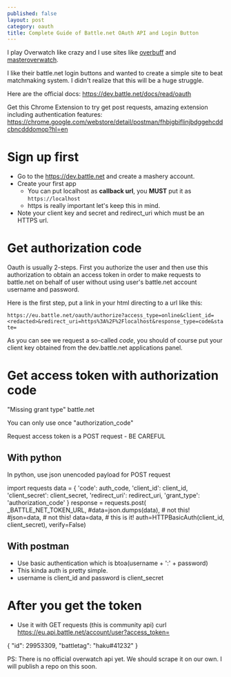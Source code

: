```yaml
---
published: false
layout: post
category: oauth
title: Complete Guide of Battle.net OAuth API and Login Button
---
```

I play Overwatch like crazy and I use sites like [overbuff](http://overbuff.com) and [masteroverwatch](http://masteroverwatch.com).

I like their battle.net login buttons and wanted to create a simple site to beat matchmaking system. I didn't realize that this will be a huge struggle.

Here are the official docs:
<https://dev.battle.net/docs/read/oauth>

Get this Chrome Extension to try get post requests, amazing extension including authentication features:
<https://chrome.google.com/webstore/detail/postman/fhbjgbiflinjbdggehcddcbncdddomop?hl=en>

# Sign up first

* Go to the <https://dev.battle.net> and create a mashery account.
* Create your first app
  * You can put localhost as **callback url**, you **MUST** put it as `https://localhost`
  * https is really important let's keep this in mind.
* Note your client key and secret and redirect_uri which must be an HTTPS url.

# Get authorization code

Oauth is usually 2-steps. First you authorize the user and then use this authorization to obtain an access token in order to make requests to battle.net on behalf of user without using user's battle.net account username and password. 

Here is the first step, put a link in your html directing to a url like this:

`https://eu.battle.net/oauth/authorize?access_type=online&client_id=<redacted>&redirect_uri=https%3A%2F%2Flocalhost&response_type=code&state=`

As you can see we request a so-called _code_, you should of course put your client key obtained from the dev.battle.net applications panel.

# Get access token with authorization code

"Missing grant type" battle.net

You can only use once "authorization_code"

Request access token is a POST request - BE CAREFUL

## With python 
In python, use json unencoded payload for POST request

import requests
data = {
      'code': auth_code,
      'client_id': client_id,
      'client_secret': client_secret,
      'redirect_uri': redirect_uri,
      'grant_type': 'authorization_code'
  }
  response = requests.post(
      _BATTLE_NET_TOKEN_URL,
      #data=json.dumps(data),  # not this!
      #json=data,  # not this!
      data=data,  # this is it!
      auth=HTTPBasicAuth(client_id, client_secret),
      verify=False)

## With postman
- Use basic authentication which is btoa(username + ':' + password)
- This kinda auth is pretty simple.
- username is client_id and password is client_secret

# After you get the token
- Use it with GET requests (this is community api)
curl https://eu.api.battle.net/account/user?access_token=<redacted>

{
  "id": 29953309,
  "battletag": "haku#41232"
}

PS: There is no official overwatch api yet. We should scrape it on our own. I will publish a repo on this soon.